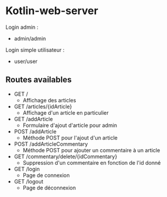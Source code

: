 # Kotlin-web-server

Login admin :
 * admin/admin

Login simple utilisateur :
 * user/user


## Routes availables

* GET /
    * Affichage des articles
* GET /articles/{idArticle}
    * Affichage d'un article en particulier
* GET /addArticle
    * Formulaire d'ajout d'article pour admin
* POST /addArticle
    * Méthode POST pour l'ajout d'un article
* POST /addArticleCommentary
    * Méthode POST pour ajouter un commentaire à un article
* GET /commentary/delete/{idCommentary}
    * Suppression d'un commentaire en fonction de l'id donné
* GET /login
    * Page de connexion
* GET /logout
    * Page de déconnexion


